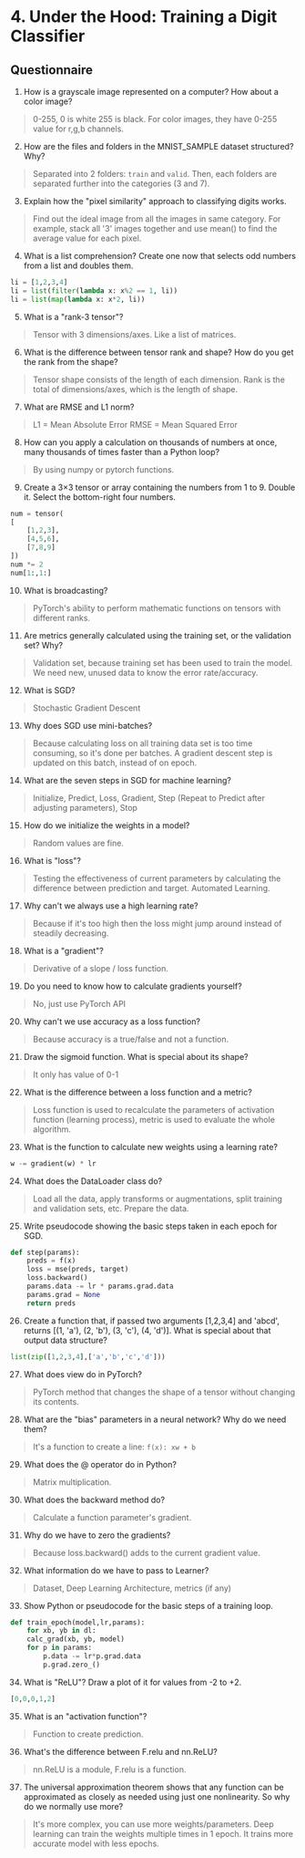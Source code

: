 # 4. Under the Hood: Training a Digit Classifier

## Questionnaire

1. How is a grayscale image represented on a computer? How about a color image?
> 0-255, 0 is white 255 is black. For color images, they have 0-255 value for r,g,b channels.

2. How are the files and folders in the MNIST_SAMPLE dataset structured? Why?
> Separated into 2 folders: `train` and `valid`. Then, each folders are separated further into the categories (3 and 7).

3. Explain how the "pixel similarity" approach to classifying digits works.
> Find out the ideal image from all the images in same category. For example, stack all '3' images together and use mean() to find the average value for each pixel.

4. What is a list comprehension? Create one now that selects odd numbers from a list and doubles them.
```python
li = [1,2,3,4]
li = list(filter(lambda x: x%2 == 1, li))
li = list(map(lambda x: x*2, li))
```

5. What is a "rank-3 tensor"?
> Tensor with 3 dimensions/axes. Like a list of matrices.

6. What is the difference between tensor rank and shape? How do you get the rank from the shape?
> Tensor shape consists of the length of each dimension. Rank is the total of dimensions/axes, which is the length of shape.

7. What are RMSE and L1 norm?
> L1 = Mean Absolute Error
> RMSE = Mean Squared Error

8. How can you apply a calculation on thousands of numbers at once, many thousands of times faster than a Python loop?
> By using numpy or pytorch functions.

9. Create a 3×3 tensor or array containing the numbers from 1 to 9. Double it. Select the bottom-right four numbers.
```python
num = tensor(
[
	[1,2,3],
	[4,5,6],
	[7,8,9]
])
num *= 2
num[1:,1:]
```

10. What is broadcasting?
> PyTorch's ability to perform mathematic functions on tensors with different ranks.

11. Are metrics generally calculated using the training set, or the validation set? Why?
> Validation set, because training set has been used to train the model. We need new, unused data to know the error rate/accuracy.

12. What is SGD?
> Stochastic Gradient Descent

13. Why does SGD use mini-batches?
> Because calculating loss on all training data set is too time consuming, so it's done per batches. A gradient descent step is updated on this batch, instead of on epoch.

14. What are the seven steps in SGD for machine learning?
> Initialize, Predict, Loss, Gradient, Step (Repeat to Predict after adjusting parameters), Stop

15. How do we initialize the weights in a model?
> Random values are fine.

16. What is "loss"?
> Testing the effectiveness of current parameters by calculating the difference between prediction and target. Automated Learning.

17. Why can't we always use a high learning rate?
> Because if it's too high then the loss might jump around instead of steadily decreasing.

18. What is a "gradient"?
> Derivative of a slope / loss function.

19. Do you need to know how to calculate gradients yourself?
> No, just use PyTorch API

20. Why can't we use accuracy as a loss function?
> Because accuracy is a true/false and not a function.

21. Draw the sigmoid function. What is special about its shape?
> It only has value of 0-1

22. What is the difference between a loss function and a metric?
> Loss function is used to recalculate the parameters of activation function (learning process), metric is used to evaluate the whole algorithm.

23. What is the function to calculate new weights using a learning rate?
```python
w -= gradient(w) * lr
```

24. What does the DataLoader class do?
> Load all the data, apply transforms or augmentations, split training and validation sets, etc. Prepare the data.

25. Write pseudocode showing the basic steps taken in each epoch for SGD.
```python
def step(params):
	preds = f(x)
	loss = mse(preds, target)
	loss.backward()
	params.data -= lr * params.grad.data
	params.grad = None
	return preds
```

26. Create a function that, if passed two arguments [1,2,3,4] and 'abcd', returns [(1, 'a'), (2, 'b'), (3, 'c'), (4, 'd')]. What is special about that output data structure?
```python
list(zip([1,2,3,4],['a','b','c','d']))
```

27. What does view do in PyTorch?
> PyTorch method that changes the shape of a tensor without changing its contents.

28. What are the "bias" parameters in a neural network? Why do we need them?
> It's a function to create a line: `f(x): xw + b`

29. What does the @ operator do in Python?
> Matrix multiplication.

30. What does the backward method do?
> Calculate a function parameter's gradient.

31. Why do we have to zero the gradients?
> Because loss.backward() adds to the current gradient value.

32. What information do we have to pass to Learner?
> Dataset, Deep Learning Architecture, metrics (if any)

33. Show Python or pseudocode for the basic steps of a training loop.
```python
def train_epoch(model,lr,params):
	for xb, yb in dl:
	calc_grad(xb, yb, model)
	for p in params:
		p.data -= lr*p.grad.data
		p.grad.zero_()
```

34. What is "ReLU"? Draw a plot of it for values from -2 to +2.
```python
[0,0,0,1,2]
```

35. What is an "activation function"?
> Function to create prediction.

36. What's the difference between F.relu and nn.ReLU?
> nn.ReLU is a module, F.relu is a function.

37. The universal approximation theorem shows that any function can be approximated as closely as needed using just one nonlinearity. So why do we normally use more?
> It's more complex, you can use more weights/parameters. Deep learning can train the weights multiple times in 1 epoch. It trains more accurate model with less epochs.
